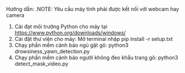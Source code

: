 Hướng dẫn:
.NOTE: Yêu cầu máy tính phải được kết nối với webcam hay camera
1. Cài đạt môi trường Python cho máy tại https://www.python.org/downloads/windows/
2. Cài đặt thư viện cho máy:
    Mở terminal nhập pip install -r setup.txt
3. Chạy phần mềm cảnh báo ngủ gật gõ: python3 drowsiness_yawn_detection.py
4. Chạy phần mềm cảnh báo người không đeo khẩu trang gõ: python3 detect_mask_video.py

